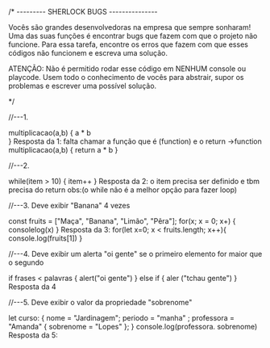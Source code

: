 /* --------- SHERLOCK BUGS --------------- 

Vocês são grandes desenvolvedoras na empresa que sempre sonharam! Uma das suas funções é 
encontrar bugs que fazem com que o projeto não funcione. Para essa tarefa, encontre os erros que fazem com que esses códigos não funcionem e escreva uma solução.

ATENÇÃO: Não é permitido rodar esse código em NENHUM console ou playcode. Usem todo o conhecimento
de vocês para abstrair, supor os problemas e escrever uma possível solução.

*/


//---1.

multiplicacao(a,b) {
    a * b  
}
Resposta da 1: falta chamar a função que é (function) e o return
->function multiplicacao(a,b) {
    return a * b 
}

//---2. 

while(item > 10) {
    item++
}
Resposta da 2: o item precisa ser definido e tbm precisa do return obs:(o while não é a melhor opção para fazer loop)

//---3. Deve exibir "Banana" 4 vezes

const fruits = ["Maça", "Banana", "Limão", "Pêra"];
for(x; x = 0; x+) {
    consolelog(x)
}
Resposta da 3: for(let x=0; x < fruits.length; x++){
    console.log(fruits[1])
}

//---4. Deve exibir um alerta "oi gente" se o primeiro elemento for maior que o segundo

if frases < palavras {
    alert("oi gente")
} else if {
    aler ("tchau gente")
}
Resposta da 4

//---5. Deve exibir o valor da propriedade "sobrenome"


let curso: {
  nome = "Jardinagem";
  periodo = "manha" ;
  professora = "Amanda" {
      sobrenome = "Lopes"
  };
}
console.log(professora.
sobrenome)
Resposta da 5: